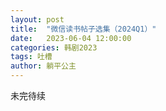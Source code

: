 ```yaml
---
layout: post
title:  "微信读书帖子选集（2024Q1）"
date:   2023-06-04 12:00:00
categories: 韩剧2023
tags: 吐槽
author: 躺平公主
---
```


未完待续
